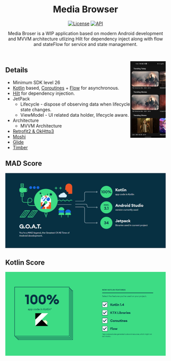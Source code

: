 <h1 align="center">Media Browser</h1>

<p align="center">
  <a href="https://opensource.org/licenses/Apache-2.0"><img alt="License" src="https://img.shields.io/badge/License-Apache%202.0-blue.svg"/></a>
  <a href="https://android-arsenal.com/api?level=26"><img alt="API" src="https://img.shields.io/badge/API-26%2B-brightgreen.svg?style=flat"/></a>
</p>

<p align="center">  
Media Broser is a WIP application based on modern Android development and MVVM architecture utlizing Hilt for dependency inject along with flow and stateFlow for service and state management.
</p>
</br>

<p align="center">
<img src="/screenshots/screenshot.png" align="right"  width="22%"/>
</p>

## Details
- Minimum SDK level 26
- [Kotlin](https://kotlinlang.org/) based, [Coroutines](https://github.com/Kotlin/kotlinx.coroutines) + [Flow](https://kotlin.github.io/kotlinx.coroutines/kotlinx-coroutines-core/kotlinx.coroutines.flow/) for asynchronous.
- [Hilt](https://dagger.dev/hilt/) for dependency injection.
- JetPack
  - Lifecycle - dispose of observing data when lifecycle state changes.
  - ViewModel - UI related data holder, lifecycle aware.
- Architecture
  - MVVM Architecture
- [Retrofit2 & OkHttp3](https://github.com/square/retrofit)
- [Moshi](https://github.com/square/moshi/)
- [Glide](https://github.com/bumptech/glide)
- [Timber](https://github.com/JakeWharton/timber)


## MAD Score
<p align="center">
<img src="/screenshots/madScore.png" />
</p>

## Kotlin Score
<p align="center">
<img src="/screenshots/kotlin.png" />
</p>
